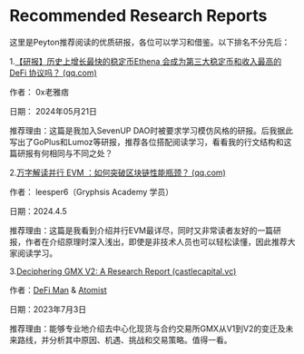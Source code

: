 # Recommended Research Reports

这里是Peyton推荐阅读的优质研报，各位可以学习和借鉴。以下排名不分先后：

1.[【研报】历史上增长最快的稳定币Ethena 会成为第三大稳定币和收入最高的 DeFi 协议吗？ (qq.com)](https://mp.weixin.qq.com/s/Kjw1sSbM3hOUixrkJYZepA)

作者： 0x老雅痞

日期： 2024年05月21日

推荐理由：这篇是我加入SevenUP DAO时被要求学习模仿风格的研报。后我据此写出了GoPlus和Lumoz等研报，推荐各位搭配阅读学习，看看我的行文结构和这篇研报有何相同与不同之处？

2.[万字解读并行 EVM ：如何突破区块链性能瓶颈？ (qq.com)](https://mp.weixin.qq.com/s/DfABge5nww7snxSbV85l-A)

作者： leesper6（Gryphsis Academy 学员）

日期：2024.4.5

推荐理由：这篇是我看到介绍并行EVM最详尽，同时又非常读者友好的一篇研报，作者在介绍原理时深入浅出，即使是非技术人员也可以轻松读懂，因此推荐大家阅读学习。

3.[Deciphering GMX V2: A Research Report (castlecapital.vc)](https://chronicle.castlecapital.vc/p/deciphering-gmx-v2-next-wave-decentralized-perps)

作者：[DeFi Man](https://chronicle.castlecapital.vc/authors/4aa28e4c-baef-464f-acf0-b91b5f4e38ea) & [Atomist](https://chronicle.castlecapital.vc/authors/4b9b3f10-ebd4-4f11-ac15-670423112ed7)

日期：2023年7月3日

推荐理由：能够专业地介绍去中心化现货与合约交易所GMX从V1到V2的变迁及未来路线，并分析其中原因、机遇、挑战和交易策略。值得一看。
